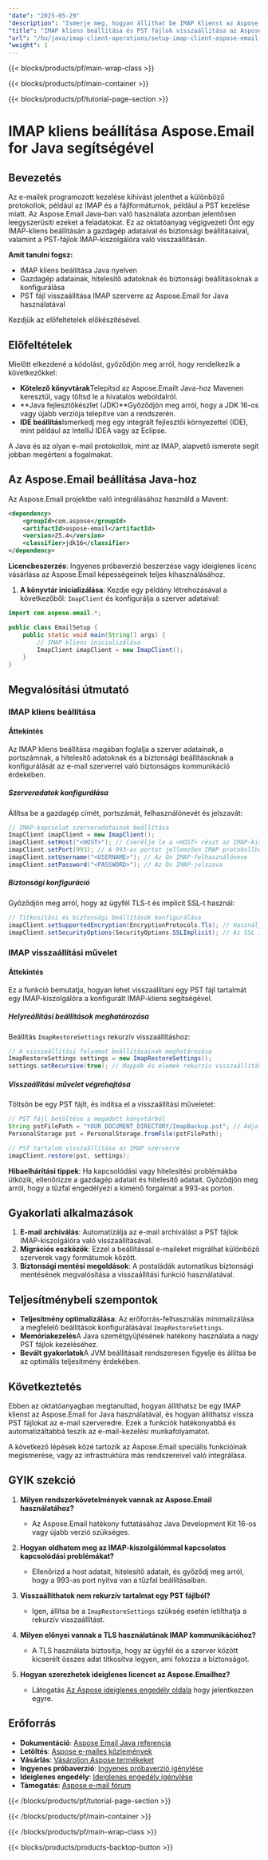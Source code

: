 ```yaml
---
"date": "2025-05-29"
"description": "Ismerje meg, hogyan állíthat be IMAP klienst az Aspose.Email for Java használatával, hogyan konfigurálhatja a biztonsági beállításokat, és hogyan állíthatja vissza hatékonyan a PST fájlokat."
"title": "IMAP kliens beállítása és PST fájlok visszaállítása az Aspose.Email for Java használatával"
"url": "/hu/java/imap-client-operations/setup-imap-client-aspose-email-java/"
"weight": 1
---
```


{{< blocks/products/pf/main-wrap-class >}}

{{< blocks/products/pf/main-container >}}

{{< blocks/products/pf/tutorial-page-section >}}
# IMAP kliens beállítása Aspose.Email for Java segítségével

## Bevezetés

Az e-mailek programozott kezelése kihívást jelenthet a különböző protokollok, például az IMAP és a fájlformátumok, például a PST kezelése miatt. Az Aspose.Email Java-ban való használata azonban jelentősen leegyszerűsíti ezeket a feladatokat. Ez az oktatóanyag végigvezeti Önt egy IMAP-kliens beállításán a gazdagép adataival és biztonsági beállításaival, valamint a PST-fájlok IMAP-kiszolgálóra való visszaállításán.

**Amit tanulni fogsz:**
- IMAP kliens beállítása Java nyelven
- Gazdagép adatainak, hitelesítő adatoknak és biztonsági beállításoknak a konfigurálása
- PST fájl visszaállítása IMAP szerverre az Aspose.Email for Java használatával

Kezdjük az előfeltételek előkészítésével.

## Előfeltételek

Mielőtt elkezdené a kódolást, győződjön meg arról, hogy rendelkezik a következőkkel:

- **Kötelező könyvtárak**Telepítsd az Aspose.Emailt Java-hoz Mavenen keresztül, vagy töltsd le a hivatalos weboldalról.
- **Java fejlesztőkészlet (JDK)**Győződjön meg arról, hogy a JDK 16-os vagy újabb verziója telepítve van a rendszerén.
- **IDE beállítás**Ismerkedj meg egy integrált fejlesztői környezettel (IDE), mint például az IntelliJ IDEA vagy az Eclipse.

A Java és az olyan e-mail protokollok, mint az IMAP, alapvető ismerete segít jobban megérteni a fogalmakat.

## Az Aspose.Email beállítása Java-hoz

Az Aspose.Email projektbe való integrálásához használd a Mavent:

```xml
<dependency>
    <groupId>com.aspose</groupId>
    <artifactId>aspose-email</artifactId>
    <version>25.4</version>
    <classifier>jdk16</classifier>
</dependency>
```

**Licencbeszerzés**: Ingyenes próbaverzió beszerzése vagy ideiglenes licenc vásárlása az Aspose.Email képességeinek teljes kihasználásához.

1. **A könyvtár inicializálása**: Kezdje egy példány létrehozásával a következőből: `ImapClient` és konfigurálja a szerver adataival:

```java
import com.aspose.email.*;

public class EmailSetup {
    public static void main(String[] args) {
        // IMAP kliens inicializálása
        ImapClient imapClient = new ImapClient();
    }
}
```

## Megvalósítási útmutató

### IMAP kliens beállítása

#### Áttekintés

Az IMAP kliens beállítása magában foglalja a szerver adatainak, a portszámnak, a hitelesítő adatoknak és a biztonsági beállításoknak a konfigurálását az e-mail szerverrel való biztonságos kommunikáció érdekében.

##### Szerveradatok konfigurálása

Állítsa be a gazdagép címét, portszámát, felhasználónevét és jelszavát:

```java
// IMAP-kapcsolat szerveradatainak beállítása
ImapClient imapClient = new ImapClient();
imapClient.setHost("<HOST>"); // Cserélje le a <HOST> részt az IMAP-kiszolgáló címére
imapClient.setPort(993); // A 993-as portot jellemzően IMAP protokollhoz használják SSL/TLS-en keresztül.
imapClient.setUsername("<USERNAME>"); // Az Ön IMAP-felhasználóneve
imapClient.setPassword("<PASSWORD>"); // Az Ön IMAP-jelszava
```

##### Biztonsági konfiguráció

Győződjön meg arról, hogy az ügyfél TLS-t és implicit SSL-t használ:

```java
// Titkosítási és biztonsági beállítások konfigurálása
imapClient.setSupportedEncryption(EncryptionProtocols.Tls); // Használjon TLS protokollt a biztonságos kommunikációhoz
imapClient.setSecurityOptions(SecurityOptions.SSLImplicit); // Az SSL implicit használatának biztosítása
```

### IMAP visszaállítási művelet

#### Áttekintés

Ez a funkció bemutatja, hogyan lehet visszaállítani egy PST fájl tartalmát egy IMAP-kiszolgálóra a konfigurált IMAP-kliens segítségével.

##### Helyreállítási beállítások meghatározása

Beállítás `ImapRestoreSettings` rekurzív visszaállításhoz:

```java
// A visszaállítási folyamat beállításainak meghatározása
ImapRestoreSettings settings = new ImapRestoreSettings();
settings.setRecursive(true); // Mappák és elemek rekurzív visszaállításának engedélyezése
```

##### Visszaállítási művelet végrehajtása

Töltsön be egy PST fájlt, és indítsa el a visszaállítási műveletet:

```java
// PST fájl betöltése a megadott könyvtárból
String pstFilePath = "YOUR_DOCUMENT_DIRECTORY/ImapBackup.pst"; // Adja meg a PST fájl elérési útját
PersonalStorage pst = PersonalStorage.fromFile(pstFilePath);

// PST tartalom visszaállítása az IMAP szerverre
imapClient.restore(pst, settings);
```

**Hibaelhárítási tippek**: Ha kapcsolódási vagy hitelesítési problémákba ütközik, ellenőrizze a gazdagép adatait és hitelesítő adatait. Győződjön meg arról, hogy a tűzfal engedélyezi a kimenő forgalmat a 993-as porton.

## Gyakorlati alkalmazások

1. **E-mail archiválás**: Automatizálja az e-mail archiválást a PST fájlok IMAP-kiszolgálóra való visszaállításával.
2. **Migrációs eszközök**: Ezzel a beállítással e-maileket migrálhat különböző szerverek vagy formátumok között.
3. **Biztonsági mentési megoldások**: A postaládák automatikus biztonsági mentésének megvalósítása a visszaállítási funkció használatával.

## Teljesítménybeli szempontok

- **Teljesítmény optimalizálása**: Az erőforrás-felhasználás minimalizálása a megfelelő beállítások konfigurálásával `ImapRestoreSettings`.
- **Memóriakezelés**A Java szemétgyűjtésének hatékony használata a nagy PST fájlok kezeléséhez.
- **Bevált gyakorlatok**A JVM beállításait rendszeresen figyelje és állítsa be az optimális teljesítmény érdekében.

## Következtetés

Ebben az oktatóanyagban megtanultad, hogyan állíthatsz be egy IMAP klienst az Aspose.Email for Java használatával, és hogyan állíthatsz vissza PST fájlokat az e-mail szerveredre. Ezek a funkciók hatékonyabbá és automatizáltabbá teszik az e-mail-kezelési munkafolyamatot.

A következő lépések közé tartozik az Aspose.Email speciális funkcióinak megismerése, vagy az infrastruktúra más rendszereivel való integrálása.

## GYIK szekció

1. **Milyen rendszerkövetelmények vannak az Aspose.Email használatához?**
   - Az Aspose.Email hatékony futtatásához Java Development Kit 16-os vagy újabb verzió szükséges.

2. **Hogyan oldhatom meg az IMAP-kiszolgálómmal kapcsolatos kapcsolódási problémákat?**
   - Ellenőrizd a host adatait, hitelesítő adatait, és győződj meg arról, hogy a 993-as port nyitva van a tűzfal beállításaiban.

3. **Visszaállíthatok nem rekurzív tartalmat egy PST fájlból?**
   - Igen, állítsa be a `ImapRestoreSettings` szükség esetén letilthatja a rekurzív visszaállítást.

4. **Milyen előnyei vannak a TLS használatának IMAP kommunikációhoz?**
   - A TLS használata biztosítja, hogy az ügyfél és a szerver között kicserélt összes adat titkosítva legyen, ami fokozza a biztonságot.

5. **Hogyan szerezhetek ideiglenes licencet az Aspose.Emailhez?**
   - Látogatás [Az Aspose ideiglenes engedély oldala](https://purchase.aspose.com/temporary-license/) hogy jelentkezzen egyre.

## Erőforrás

- **Dokumentáció**: [Aspose Email Java referencia](https://reference.aspose.com/email/java/)
- **Letöltés**: [Aspose e-mailes közlemények](https://releases.aspose.com/email/java/)
- **Vásárlás**: [Vásároljon Aspose termékeket](https://purchase.aspose.com/buy)
- **Ingyenes próbaverzió**: [Ingyenes próbaverzió igénylése](https://releases.aspose.com/email/java/)
- **Ideiglenes engedély**: [Ideiglenes engedély igénylése](https://purchase.aspose.com/temporary-license/)
- **Támogatás**: [Aspose e-mail fórum](https://forum.aspose.com/c/email/10)

{{< /blocks/products/pf/tutorial-page-section >}}

{{< /blocks/products/pf/main-container >}}

{{< /blocks/products/pf/main-wrap-class >}}

{{< blocks/products/products-backtop-button >}}